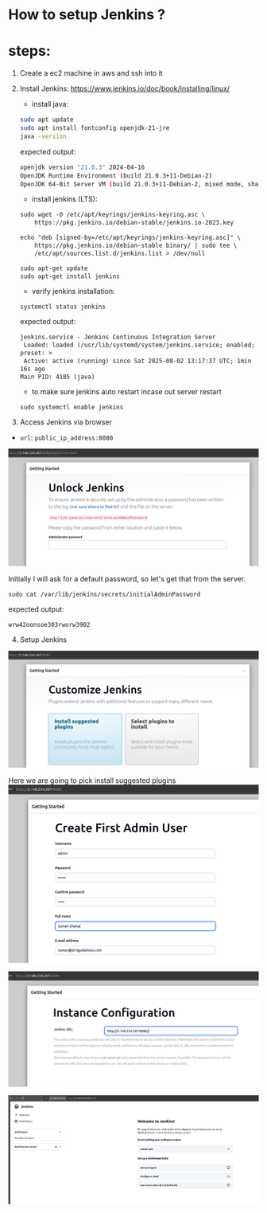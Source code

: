 # How to setup Jenkins ?

# steps:
1. Create a ec2 machine in aws and ssh into it
2. Install Jenkins: https://www.jenkins.io/doc/book/installing/linux/

    - install java:
    ```bash
    sudo apt update
    sudo apt install fontconfig openjdk-21-jre
    java -version
    ```
    expected output:
    ```bash
    openjdk version "21.0.3" 2024-04-16
    OpenJDK Runtime Environment (build 21.0.3+11-Debian-2)
    OpenJDK 64-Bit Server VM (build 21.0.3+11-Debian-2, mixed mode, sharing)
    ```

    - install jenkins (LTS):
    ```
    sudo wget -O /etc/apt/keyrings/jenkins-keyring.asc \
        https://pkg.jenkins.io/debian-stable/jenkins.io-2023.key
    ```
    ```
    echo "deb [signed-by=/etc/apt/keyrings/jenkins-keyring.asc]" \
        https://pkg.jenkins.io/debian-stable binary/ | sudo tee \
        /etc/apt/sources.list.d/jenkins.list > /dev/null
    ```
    ```    
    sudo apt-get update
    sudo apt-get install jenkins
    ```

    - verify jenkins installation:
    ```
    systemctl status jenkins
    ```
    expected output:
    ```
    jenkins.service - Jenkins Continuous Integration Server
     Loaded: loaded (/usr/lib/systemd/system/jenkins.service; enabled; preset: >
     Active: active (running) since Sat 2025-08-02 13:17:37 UTC; 1min 16s ago
   Main PID: 4185 (java)
    ```
    - to make sure jenkins auto restart incase out server restart 
    ```
    sudo systemctl enable jenkins
    ```

3. Access Jenkins via browser

- `url`: `public_ip_address:8080`

![alt text](image.png)

Initially I will ask for a default password, so let's get that from the server.
```
sudo cat /var/lib/jenkins/secrets/initialAdminPassword
```
expected output:
```
wrw42oonsoe303rworw3902
```
4. Setup Jenkins

![alt text](image-1.png)

Here we are going to pick install suggested plugins
![alt text](image-2.png)

![alt text](image-3.png)


![alt text](image-4.png)